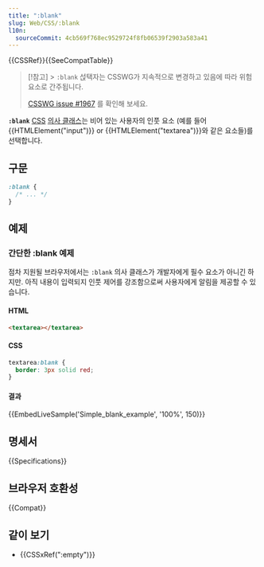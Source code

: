 ```yaml
---
title: ":blank"
slug: Web/CSS/:blank
l10n:
  sourceCommit: 4cb569f768ec9529724f8fb06539f2903a583a41
---
```


{{CSSRef}}{{SeeCompatTable}}

> [!참고] > `:blank` 섡택자는 CSSWG가 지속적으로 변경하고 있음에 따라 위험 요소로 간주됩니다.
>
> [CSSWG issue #1967](https://github.com/w3c/csswg-drafts/issues/1967) 를 확인해 보세요.

**`:blank`** [CSS](/ko/docs/Web/CSS) [의사 클래스](/ko/docs/Web/CSS/Pseudo-classes)는 비어 있는 사용자의 인풋 요소 (예를 들어 {{HTMLElement("input")}} or {{HTMLElement("textarea")}}와 같은 요소들)를 선택합니다.

## 구문

```css
:blank {
  /* ... */
}
```

## 예제

### 간단한 :blank 예제

점차 지원될 브라우저에서는 `:blank` 의사 클래스가 개발자에게 필수 요소가 아니긴 하지만. 아직 내용이 입력되지 인풋 제어를 강조함으로써 사용자에게 알림을 제공할 수 있습니다.

#### HTML

```html
<textarea></textarea>
```

#### CSS

```css
textarea:blank {
  border: 3px solid red;
}
```

#### 결과

{{EmbedLiveSample('Simple_blank_example', '100%', 150)}}

## 명세서

{{Specifications}}

## 브라우저 호환성

{{Compat}}

## 같이 보기

- {{CSSxRef(":empty")}}
